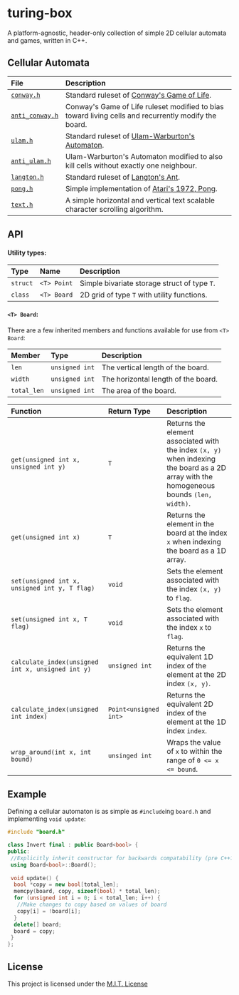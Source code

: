 # turing-box
A platform-agnostic, header-only collection of simple 2D cellular automata and games, written in C++.

## Cellular Automata
| File  | Description |
| :--- | :--- |
| [`conway.h`](https://github.com/Matthewacon/turing-box/blob/master/include/conway.h)  | Standard ruleset of [Conway's Game of Life](https://en.wikipedia.org/wiki/Conway%27s_Game_of_Life#Rules).  |
| [`anti_conway.h`](https://github.com/Matthewacon/turing-box/blob/master/include/anti_conway.h)  | Conway's Game of Life ruleset modified to bias toward living cells and recurrently modify the board.  |
| [`ulam.h`](https://github.com/Matthewacon/turing-box/blob/master/include/ulam.h) | Standard ruleset of [Ulam-Warburton's Automaton](https://en.wikipedia.org/wiki/Ulam%E2%80%93Warburton_automaton). |
| [`anti_ulam.h`](https://github.com/Matthewacon/turing-box/blob/master/include/anti_ulam.h) | Ulam-Warburton's Automaton modified to also kill cells without exactly one neighbour. |
| [`langton.h`]() | Standard ruleset of [Langton's Ant](https://en.wikipedia.org/wiki/Langton's_ant#Rules). |
| [`pong.h`](https://github.com/Matthewacon/turing-box/blob/master/include/pong.h) | Simple implementation of [Atari's 1972, Pong](https://en.wikipedia.org/wiki/Pong). |
| [`text.h`](https://github.com/Matthewacon/turing-box/blob/master/include/text.h) | A simple horizontal and vertical text scalable character scrolling algorithm. |

## API
#### Utility types:
| Type  | Name | Description |
| :-- | :-- | :-- |
| `struct` | `<T> Point` | Simple bivariate storage struct of type `T`. |
| `class` | `<T> Board` | 2D grid of type `T` with utility functions. |

#### `<T> Board`:
There are a few inherited members and functions available for use from `<T> Board`:

| Member | Type | Description |
| :--- | :--- | :--- |
| `len` | `unsigned int` | The vertical length of the board. |
| `width` | `unsigned int` | The horizontal length of the board. |
| `total_len` | `unsigned int` | The area of the board. |

| Function | Return Type | Description |
| :--- | :--- | :--- |
| `get(unsigned int x, unsigned int y)` | `T` | Returns the element associated with the index `(x, y)` when indexing the board as a 2D array with the homogeneous bounds `(len, width)`. |
| `get(unsigned int x)` | `T` | Returns the element in the board at the index `x` when indexing the board as a 1D array. |
| `set(unsigned int x, unsigned int y, T flag)` | `void` | Sets the element associated with the index `(x, y)` to `flag`. |
| `set(unsigned int x, T flag)` | `void` | Sets the element associated with the index `x` to `flag`. |
| `calculate_index(unsigned int x, unsigned int y)` | `unsigned int` | Returns the equivalent 1D index of the element at the 2D index `(x, y)`. |
| `calculate_index(unsigned int index)` | `Point<unsigned int>` | Returns the equivalent 2D index of the element at the 1D index `index`. |
| `wrap_around(int x, int bound)` | `unsinged int` | Wraps the value of `x` to within the range of `0 <= x <= bound`. |

## Example
Defining a cellular automaton is as simple as `#include`ing `board.h` and implementing `void update`:
```cpp
#include "board.h"

class Invert final : public Board<bool> {
public:
 //Explicitly inherit constructor for backwards compatability (pre C++11)
 using Board<bool>::Board();
 
 void update() {
  bool *copy = new bool[total_len];
  memcpy(board, copy, sizeof(bool) * total_len);
  for (unsigned int i = 0; i < total_len; i++) {
   //Make changes to copy based on values of board
   copy[i] = !board[i];
  }
  delete[] board;
  board = copy;
 }
};
```

## License
This project is licensed under the [M.I.T. License](https://github.com/Matthewacon/turing-box/blob/master/LICENSE)
